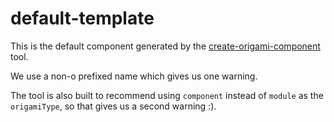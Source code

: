 # default-template

This is the default component generated by the
[create-origami-component](https://www.npmjs.com/package/create-origami-component)
tool.

We use a non-o prefixed name which gives us one warning.

The tool is also built to recommend using `component` instead of `module` as the
`origamiType`, so that gives us a second warning :).
